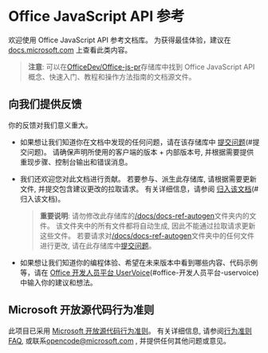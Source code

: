 # <a name="office-javascript-api-reference"></a>Office JavaScript API 参考

欢迎使用 Office JavaScript API 参考文档库。 为获得最佳体验，建议在 [docs.microsoft.com](https://docs.microsoft.com/javascript/api/overview/office) 上查看此类内容。

> **注意**: 可以在[OfficeDev/Office-js-pr](https://github.com/OfficeDev/office-js-docs-pr)存储库中找到 Office JavaScript API 概念、快速入门、教程和操作方法指南的文档源文件。

## <a name="give-us-your-feedback"></a>向我们提供反馈

你的反馈对我们意义重大。

* 如果想让我们知道你在文档中发现的任何问题，请在该存储库中 [提交问题](https://github.com/OfficeDev/office-js-docs-reference/issues)(#提交问题)。 请确保声明所使用的客户端的版本 + 内部版本号, 并根据需要提供重现步骤、控制台输出和错误消息。

* 我们还欢迎您对此文档进行贡献。 若要参与、派生此存储库, 请根据需要更新文件, 并提交包含建议更改的拉取请求。 有关详细信息，请参阅 [归入该文档](Contributing.md)(#归入该文档)。

    > **重要说明**: 请勿修改此存储库的[/docs/docs-ref-autogen](https://github.com/OfficeDev/office-js-docs-reference/tree/master/docs/docs-ref-autogen)文件夹内的文件。 该文件夹中的所有文件都将自动生成, 因此不能通过拉取请求更新这些文件。 若要请求对[/docs/docs-ref-autogen](https://github.com/OfficeDev/office-js-docs-reference/tree/master/docs/docs-ref-autogen)文件夹中的任何文件进行更改, 请在此存储库中[提交问题](https://github.com/OfficeDev/office-js-docs-reference/issues)。

* 如果想让我们知道你的编程体验、希望在未来版本中看到哪些内容、代码示例等，请在 [Office 开发人员平台 UserVoice](https://officespdev.uservoice.com/)(#office-开发人员平台-uservoice) 中输入你的建议和想法。


## <a name="microsoft-open-source-code-of-conduct"></a>Microsoft 开放源代码行为准则

此项目已采用 [Microsoft 开放源代码行为准则](https://opensource.microsoft.com/codeofconduct/)。
有关详细信息, 请参阅[行为准则 FAQ](https://opensource.microsoft.com/codeofconduct/faq/), 或联系[opencode@microsoft.com](mailto:opencode@microsoft.com) , 并提供任何其他问题或意见。

